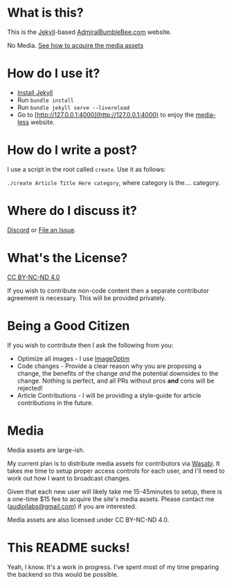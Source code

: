 # What is this?

This is the [Jekyll](https://jekyllrb.com)-based [AdmiralBumbleBee.com](https://www.admiralbumblebee.com) website.

No Media. [See how to acquire the media assets](#media)

# How do I use it?

* [Install Jekyll](https://jekyllrb.com/docs/installation/)
* Run `bundle install`
* Run `bundle jekyll serve --livereload`
* Go to [http://127.0.0.1:4000](http://127.0.0.1:4000) to enjoy the [media-less](#media) website.

# How do I write a post?

I use a script in the root called `create`. Use it as follows:

`./create Article Title Here category`, where category is the.... category.

# Where do I discuss it?

[Discord](https://discord.gg/34cFzVn) or [File an Issue](https://github.com/admiralbumblebee/AdmiralBumbleBee.com/issues).

# What's the License?

[CC BY-NC-ND 4.0](https://creativecommons.org/licenses/by-nc-nd/4.0/)

If you wish to contribute non-code content then a separate contributor agreement is necessary. This will be provided privately.

# Being a Good Citizen

If you wish to contribute then I ask the following from you:

* Optimize all images - I use [ImageOptim](https://imageoptim.com/mac)
* Code changes - Provide a clear reason why you are proposing a change, the benefits of the change _and_ the potential downsides to the change. Nothing is perfect, and all PRs without pros **and** cons will be rejected!
* Article Contributions - I will be providing a style-guide for article contributions in the future.

# Media

Media assets are large-ish.

My current plan is to distribute media assets for contributors via [Wasabi](https://wasabi.com). It takes me time to setup proper access controls for each user, and I'll need to work out how I want to broadcast changes.

Given that each new user will likely take me 15-45minutes to setup, there is a one-time $15 fee to acquire the site's media assets. Please contact me (audioilabs@gmail.com) if you are interested.

Media assets are also licensed under CC BY-NC-ND 4.0.

# This README sucks!

Yeah, I know. It's a work in progress. I've spent most of my time preparing the backend so this would be possible.


